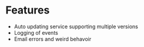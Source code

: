 # Features  
- Auto updating service supporting multiple versions  
- Logging of events  
- Email errors and weird behavoir  
